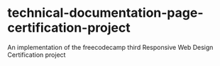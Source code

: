 # technical-documentation-page-certification-project
An implementation of the freecodecamp third Responsive Web Design Certification project
